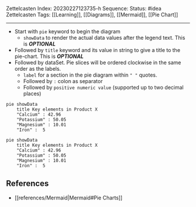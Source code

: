 Zettelcasten Index: 20230227123735-h
Sequence:
Status: #idea
Zettelcasten Tags: [[Learning]], [[Diagrams]], [[Mermaid]], [[Pie Chart]]

---

-   Start with `pie` keyword to begin the diagram
    -   `showData` to render the actual data values after the legend text. This is **_OPTIONAL_**
-   Followed by `title` keyword and its value in string to give a title to the pie-chart. This is **_OPTIONAL_**
-   Followed by dataSet. Pie slices will be ordered clockwise in the same order as the labels.
    -   `label` for a section in the pie diagram within `" "` quotes.
    -   Followed by `:` colon as separator
    -   Followed by `positive numeric value` (supported up to two decimal places)

```
pie showData
    title Key elements in Product X
    "Calcium" : 42.96
    "Potassium" : 50.05
    "Magnesium" : 10.01
    "Iron" :  5
```

```mermaid
pie showData
    title Key elements in Product X
    "Calcium" : 42.96
    "Potassium" : 50.05
    "Magnesium" : 10.01
    "Iron" :  5
```

## References
- [[references/Mermaid|Mermaid#Pie Charts]]